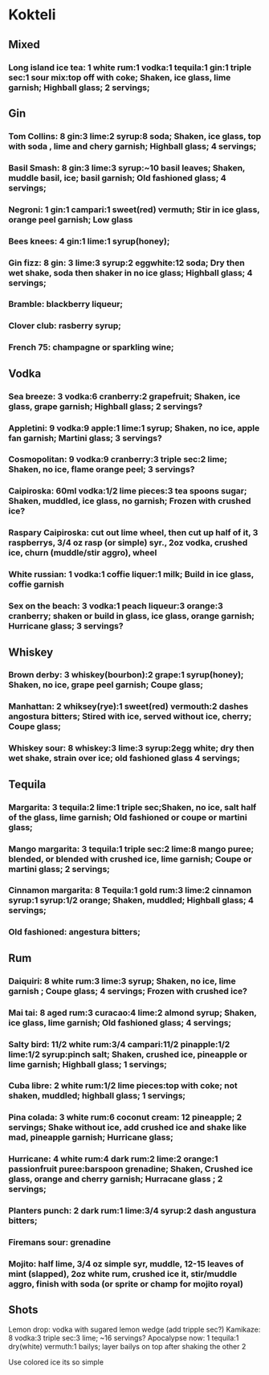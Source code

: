 # Kokteli

## Mixed
### Long island ice tea: 1 white rum:1 vodka:1 tequila:1 gin:1 triple sec:1 sour mix:top off with coke; Shaken, ice glass, lime garnish; Highball glass; 2 servings;

## Gin
### Tom Collins: 8 gin:3 lime:2 syrup:8 soda; Shaken, ice glass, top with soda , lime and chery garnish; Highball glass; 4 servings;
### Basil Smash: 8 gin:3 lime:3 syrup:~10 basil leaves; Shaken, muddle basil, ice; basil garnish; Old fashioned glass; 4 servings; 
### Negroni: 1 gin:1 campari:1 sweet(red) vermuth; Stir in ice glass, orange peel garnish; Low glass
### Bees knees: 4 gin:1 lime:1 syrup(honey);
### Gin fizz: 8 gin: 3 lime:3 syrup:2 eggwhite:12 soda; Dry then wet shake, soda then shaker in no ice glass; Highball glass; 4 servings;
### Bramble: blackberry liqueur;
### Clover club: rasberry syrup;
### French 75: champagne or sparkling wine;

## Vodka
### Sea breeze: 3 vodka:6 cranberry:2 grapefruit; Shaken, ice glass, grape garnish; Highball glass; 2 servings?
### Appletini: 9 vodka:9 apple:1 lime:1 syrup; Shaken, no ice, apple fan garnish; Martini glass; 3 servings?
### Cosmopolitan: 9 vodka:9 cranberry:3 triple sec:2 lime; Shaken, no ice, flame orange peel; 3 servings?
### Caipiroska: 60ml vodka:1/2 lime pieces:3 tea spoons sugar; Shaken, muddled, ice glass, no garnish; Frozen with crushed ice?
### Raspary Caipiroska: cut out lime wheel, then cut up half of it, 3 raspberrys, 3/4 oz rasp (or simple) syr., 2oz vodka, crushed ice, churn (muddle/stir aggro), wheel
### White russian: 1 vodka:1 coffie liquer:1 milk; Build in ice glass, coffie garnish
### Sex on the beach: 3 vodka:1 peach liqueur:3 orange:3 cranberry; shaken or build in glass, ice glass, orange garnish; Hurricane glass; 3 servings?

## Whiskey
### Brown derby: 3 whiskey(bourbon):2 grape:1 syrup(honey); Shaken, no ice, grape peel garnish; Coupe glass;
### Manhattan: 2 whiksey(rye):1 sweet(red) vermouth:2 dashes angostura bitters; Stired with ice, served without ice, cherry; Coupe glass;
### Whiskey sour: 8 whiskey:3 lime:3 syrup:2egg white; dry then wet shake, strain over ice; old fashioned glass 4 servings;

## Tequila
### Margarita: 3 tequila:2 lime:1 triple sec;Shaken, no ice, salt half of the glass, lime garnish; Old fashioned or coupe or martini glass;
### Mango margarita: 3 tequila:1 triple sec:2 lime:8 mango puree; blended, or blended with crushed ice, lime garnish; Coupe or martini glass; 2 servings;
### Cinnamon margarita: 8 Tequila:1 gold rum:3 lime:2 cinnamon syrup:1 syrup:1/2 orange; Shaken, muddled; Highball glass; 4 servings;
### Old fashioned: angestura bitters;

## Rum
### Daiquiri: 8 white rum:3 lime:3 syrup; Shaken, no ice, lime garnish ; Coupe glass; 4 servings; Frozen with crushed ice?
### Mai tai: 8 aged rum:3 curacao:4 lime:2 almond syrup; Shaken, ice glass, lime garnish; Old fashioned glass; 4 servings;
### Salty bird: 11/2 white rum:3/4 campari:11/2 pinapple:1/2 lime:1/2 syrup:pinch salt; Shaken, crushed ice, pineapple or lime garnish; Highball glass; 1 servings;
### Cuba libre: 2 white rum:1/2 lime pieces:top with coke; not shaken, muddled; highball glass; 1 servings;
### Pina colada: 3 white rum:6 coconut cream: 12 pineapple; 2 servings; Shake without ice, add crushed ice and shake like mad, pineapple garnish; Hurricane glass;
### Hurricane: 4 white rum:4 dark rum:2 lime:2 orange:1 passionfruit puree:barspoon grenadine; Shaken, Crushed ice glass, orange and cherry garnish; Hurracane glass ; 2 servings;
### Planters punch: 2 dark rum:1 lime:3/4 syrup:2 dash angustura bitters;
### Firemans sour: grenadine
### Mojito: half lime, 3/4 oz simple syr, muddle, 12-15 leaves of mint (slapped), 2oz white rum, crushed ice it, stir/muddle aggro, finish with soda (or sprite or champ for mojito royal)

## Shots
Lemon drop: vodka with sugared lemon wedge (add tripple sec?)
Kamikaze: 8 vodka:3 triple sec:3 lime; ~16 servings?
Apocalypse now: 1 tequila:1 dry(white) vermuth:1 bailys; layer bailys on top after shaking the other 2












Use colored ice its so simple
